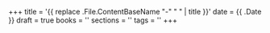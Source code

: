 +++
title = '{{ replace .File.ContentBaseName "-" " " | title }}'
date = {{ .Date }}
draft = true
books = ''
sections = ''
tags = ''
+++
